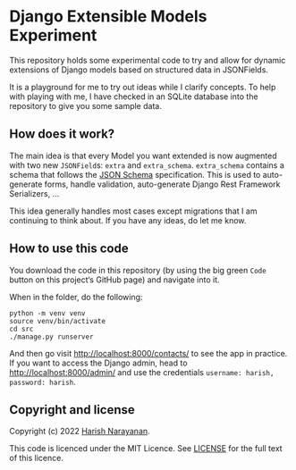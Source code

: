 # Django Extensible Models Experiment

This repository holds some experimental code to try and allow for
dynamic extensions of Django models based on structured data in
JSONFields.

It is a playground for me to try out ideas while I clarify concepts.
To help with playing with me, I have checked in an SQLite database
into the repository to give you some sample data.

## How does it work?

The main idea is that every Model you want extended is now augmented
with two new `JSONField`s: `extra` and `extra_schema`. `extra_schema`
contains a schema that follows the [JSON
Schema](https://json-schema.org) specification. This is used to
auto-generate forms, handle validation, auto-generate Django Rest
Framework Serializers, ...

This idea generally handles most cases except migrations that I am
continuing to think about. If you have any ideas, do let me know.

## How to use this code

You download the code in this repository (by using the big green
`Code` button on this project‘s GitHub page) and navigate into it.

When in the folder, do the following:

````
python -m venv venv
source venv/bin/activate
cd src
./manage.py runserver
````

And then go visit
[http://localhost:8000/contacts/](http://localhost:8000/contacts/) to
see the app in practice. If you want to access the Django admin, head
to [http://localhost:8000/admin/](http://localhost:8000/admin/) and
use the credentials `username: harish, password: harish`.

## Copyright and license

Copyright (c) 2022 [Harish Narayanan](https://harishnarayanan.org).

This code is licenced under the MIT Licence. See
[LICENSE](https://github.com/hnarayanan/django-extensible-models-experiment/blob/main/LICENSE)
for the full text of this licence.
